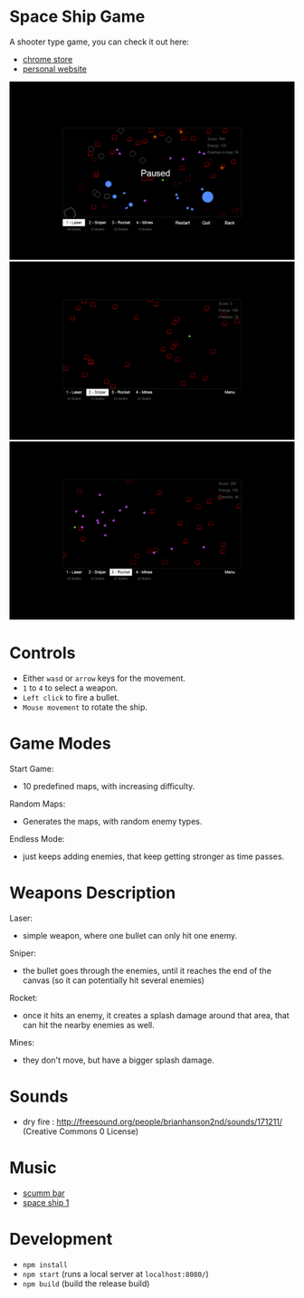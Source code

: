 # Space Ship Game

A shooter type game, you can check it out here:

-   [chrome store](https://chrome.google.com/webstore/detail/space-ship-game/degnjhilepodhhbfomolhhohphgidmnn "chrome store")
-   [personal website](http://nbpt.eu/games/space_ship "personal website")

![Promotion 1](images/promotion1.png "Promotion 1")
![Promotion 2](images/promotion2.png "Promotion 2")
![Promotion 3](images/promotion3.png "Promotion 3")

# Controls

-   Either `wasd` or `arrow` keys for the movement.
-   `1` to `4` to select a weapon.
-   `Left click` to fire a bullet.
-   `Mouse movement` to rotate the ship.

# Game Modes

Start Game:

-   10 predefined maps, with increasing difficulty.

Random Maps:

-   Generates the maps, with random enemy types.

Endless Mode:

-   just keeps adding enemies, that keep getting stronger as time passes.

# Weapons Description

Laser:

-   simple weapon, where one bullet can only hit one enemy.

Sniper:

-   the bullet goes through the enemies, until it reaches the end of the canvas (so it can potentially hit several enemies)

Rocket:

-   once it hits an enemy, it creates a splash damage around that area, that can hit the nearby enemies as well.

Mines:

-   they don't move, but have a bigger splash damage.

# Sounds

-   dry fire : http://freesound.org/people/brianhanson2nd/sounds/171211/ (Creative Commons 0 License)

# Music

-   [scumm bar](http://www.youtube.com/watch?v=39CSrCugHfA "scumm bar")
-   [space ship 1](http://www.youtube.com/watch?v=MJhUJ7YV7EA "space ship 1")

# Development

-   `npm install`
-   `npm start` (runs a local server at `localhost:8080/`)
-   `npm build` (build the release build)
